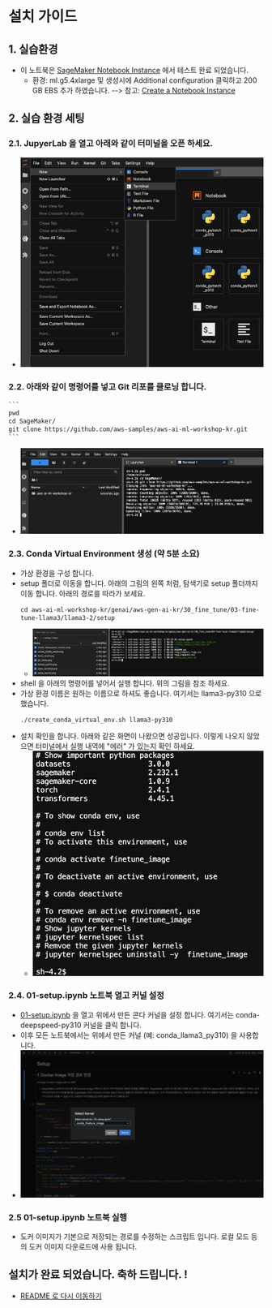 # 설치 가이드

## 1. 실습환경
- 이 노트북은 [SageMaker Notebook Instance](https://docs.aws.amazon.com/sagemaker/latest/dg/nbi.html) 에서 테스트 완료 되었습니다.
    - 환경: ml.g5.4xlarge 및 생성시에 Additional configuration 클릭하고 200 GB EBS 추가 하였습니다. --> 참고: [Create a Notebook Instance](https://docs.aws.amazon.com/sagemaker/latest/dg/howitworks-create-ws.html)

## 2. 실습 환경 세팅
### 2.1. JupyerLab 을 열고 아래와 같이 터미널을 오픈 하세요.
- ![open_terminal.png](img/open_terminal.png)
### 2.2. 아래와 같이 명령어를 넣고 Git 리포를 클로닝 합니다.
    ```
    pwd
    cd SageMaker/
    git clone https://github.com/aws-samples/aws-ai-ml-workshop-kr.git
    ```
- ![git_clone.png](img/git_clone.png)
### 2.3. Conda Virtual Environment 생성 (약 5분 소요)
- 가상 환경을 구성 합니다.
- setup 폴더로 이동을 합니다. 아래의 그림의 왼쪽 처럼, 탐색기로 setup 폴더까지 이동 합니다. 아래의 경로를 따라가 보세요.
    ```
    cd aws-ai-ml-workshop-kr/genai/aws-gen-ai-kr/30_fine_tune/03-fine-tune-llama3/llama3-2/setup
    ```
    - ![create_llama3.png](img/create_llama3.png)
- shell 을 아래의 명령어를 넣어서 실행 합니다. 위의 그림을 참조 하세요.
- 가상 환경 이름은 원하는 이름으로 하셔도 좋습니다. 여기서는 llama3-py310 으로 했습니다.
    ```
    ./create_conda_virtual_env.sh llama3-py310
    ```    
- 설치 확인을 합니다. 아래와 같은 화면이 나왔으면 성공입니다. 이렇게 나오지 않았으면 터미널에서 실행 내역에 "에러" 가 있는지 확인 하세요.
    - ![finish_shell.png](img/finish_shell.png)

### 2.4. 01-setup.ipynb 노트북 열고 커널 설정
- [01-setup.ipynb](01-setup.ipynb) 을 열고 위에서 만든 콘다 커널을 설정 합니다. 여기서는 conda-deepspeed-py310 커널을 클릭 합니다.
- 이후 모든 노트북에서는 위에서 만든 커널 (예: conda_llama3_py310) 을 사용합니다.
- ![setup_kernel.png](img/setup_kernel.png)

### 2.5 01-setup.ipynb 노트북 실행
- 도커 이미지가 기본으로 저장되는 경로를 수정하는 스크립트 입니다. 로컬 모드 등의 도커 이미지 다운로드에 사용 됩니다.

## 설치가 완료 되었습니다. 축하 드립니다. !
- [README 로 다시 이동하기](../README.md)






